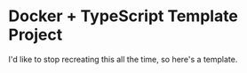 # Docker + TypeScript Template Project

I'd like to stop recreating this all the time, so here's a template.
